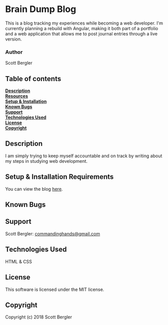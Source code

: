 # Brain Dump Blog
This is a blog tracking my experiences while becoming a web developer. I'm currently planning a rebuild with Angular, making it both part of a portfolio and a web application that allows me to post journal entries through a live version.

### Author
Scott Bergler  

## Table of contents
**[Description](#description)**<br>
**[Resources](#resources)**<br>
**[Setup & Installation](#setup-and-installation)**<br>
**[Known Bugs](#known-bugs)**<br>
**[Support](#support-and-contact-details)**<br>
**[Technologies Used](#technologies-used)**<br>
**[License](#license)**<br>
**[Copyright](#copyright)**<br>

## Description
I am simply trying to keep myself accountable and on track by writing about my steps in studying web development.

## Setup & Installation Requirements
You can view the blog [here](https://skillitzimberg.github.io/codeBlog/ "codeBlog").

## Known Bugs

## Support
Scott Bergler: commandinghands@gmail.com

## Technologies Used
HTML & CSS

## License
This software is licensed under the MIT license.

## Copyright
Copyright (c) 2018 Scott Bergler
